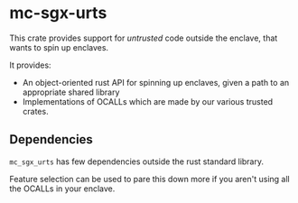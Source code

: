 mc-sgx-urts
========

This crate provides support for *untrusted* code outside the enclave, that wants
to spin up enclaves.

It provides:

* An object-oriented rust API for spinning up enclaves, given a path to an
  appropriate shared library
* Implementations of OCALLs which are made by our various trusted crates.

Dependencies
------------

`mc_sgx_urts` has few dependencies outside the rust standard library.

Feature selection can be used to pare this down more if you aren't using all
the OCALLs in your enclave.
